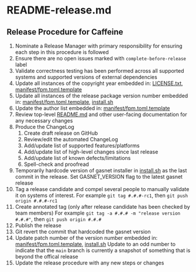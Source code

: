 README-release.md
========

Release Procedure for Caffeine
-------------
1. Nominate a Release Manager with primary responsibility for ensuring each step in this
   procedure is followed
2. Ensure there are no open issues marked with `complete-before-release` label
3. Validate correctness testing has been performed across all supported systems and supported
   versions of external dependencies
4. Update all instances of the copyright year embedded in: [LICENSE.txt](../LICENSE.txt),
   [manifest/fpm.toml.template](../manifest/fpm.toml.template)
5. Update all instances of the release package version number embedded in:
   [manifest/fpm.toml.template](../manifest/fpm.toml.template), [install.sh](../install.sh)
6. Update the author list embedded in: [manifest/fpm.toml.template](../manifest/fpm.toml.template)
7. Review top-level [README.md](../README.md) and other user-facing documentation for any
   necessary changes
8. Produce the ChangeLog
    1. Create draft release on GitHub
    2. Review/edit the automated ChangeLog
    3. Add/update list of supported features/platforms
    4. Add/update list of high-level changes since last release
    5. Add/update list of known defects/limitations
    6. Spell-check and proofread
9. Temporarily hardcode version of gasnet installer in [install.sh](../install.sh) as the
   last commit in the release. Set GASNET_VERSION flag to the latest gasnet release
10. Tag a release candidate and compel several people to manually validate it on
    systems of interest. For example `git tag #.#.#-rc1`, then `git push origin #.#.#-rc1`
11. Create annotated tag (only after release candidate has been checked by team members)
    For example `git tag -a #.#.# -m "release version #.#.#"`, then `git push origin #.#.#`
12. Publish the release
13. Git revert the commit that hardcoded the gasnet version
14. Update patch number of the version number embedded in:
    [manifest/fpm.toml.template](../manifest/fpm.toml.template), [install.sh](../install.sh)
    Update to an odd number to indicate that the `main` branch is currently a snapshot of something
    that is beyond the offical release
15. Update the release procedure with any new steps or changes
